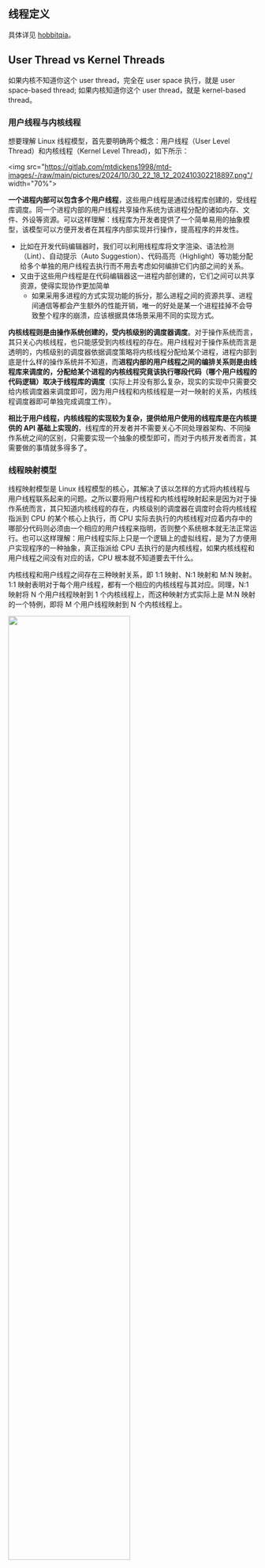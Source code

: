 ## 线程定义

具体详见 [hobbitqia](https://note.hobbitqia.cc/OS/chap04/#thread-definition)。

## User Thread vs Kernel Threads

如果内核不知道你这个 user thread，完全在 user space 执行，就是 user space-based thread; 如果内核知道你这个 user thread，就是 kernel-based thread。

### 用户线程与内核线程

想要理解 Linux 线程模型，首先要明确两个概念：用户线程（User Level Thread）和内核线程（Kernel Level Thread)，如下所示：

<img src="https://gitlab.com/mtdickens1998/mtd-images/-/raw/main/pictures/2024/10/30_22_18_12_202410302218897.png"/ width="70%">

**一个进程内部可以包含多个用户线程**，这些用户线程是通过线程库创建的，受线程库调度。同一个进程内部的用户线程共享操作系统为该进程分配的诸如内存、文件、外设等资源。可以这样理解：线程库为开发者提供了一个简单易用的抽象模型，该模型可以方便开发者在其程序内部实现并行操作，提高程序的并发性。

- 比如在开发代码编辑器时，我们可以利用线程库将文字渲染、语法检测（Lint）、自动提示（Auto Suggestion）、代码高亮（Highlight）等功能分配给多个单独的用户线程去执行而不用去考虑如何编排它们内部之间的关系。
- 又由于这些用户线程是在代码编辑器这一进程内部创建的，它们之间可以共享资源，使得实现协作更加简单
	- 如果采用多进程的方式实现功能的拆分，那么进程之间的资源共享、进程间通信等都会产生额外的性能开销，唯一的好处是某一个进程挂掉不会导致整个程序的崩溃，应该根据具体场景采用不同的实现方式。

**内核线程则是由操作系统创建的，受内核级别的调度器调度**。对于操作系统而言，其只关心内核线程，也只能感受到内核线程的存在。用户线程对于操作系统而言是透明的，内核级别的调度器依据调度策略将内核线程分配给某个进程，进程内部到底是什么样的操作系统并不知道，而**进程内部的用户线程之间的编排关系则是由线程库来调度的，分配给某个进程的内核线程究竟该执行哪段代码（哪个用户线程的代码逻辑）取决于线程库的调度**（实际上并没有那么复杂，现实的实现中只需要交给内核调度器来调度即可，因为用户线程和内核线程是一对一映射的关系，内核线程调度器即可单独完成调度工作）。

**相比于用户线程，内核线程的实现较为复杂，提供给用户使用的线程库是在内核提供的 API 基础上实现的**，线程库的开发者并不需要关心不同处理器架构、不同操作系统之间的区别，只需要实现一个抽象的模型即可，而对于内核开发者而言，其需要做的事情就多得多了。

### 线程映射模型

线程映射模型是 Linux 线程模型的核心，其解决了该以怎样的方式将内核线程与用户线程联系起来的问题。之所以要将用户线程和内核线程映射起来是因为对于操作系统而言，其只知道内核线程的存在，内核级别的调度器在调度时会将内核线程指派到 CPU 的某个核心上执行，而 CPU 实际去执行的内核线程对应着内存中的哪部分代码则必须由一个相应的用户线程来指明，否则整个系统根本就无法正常运行。也可以这样理解：用户线程实际上只是一个逻辑上的虚拟线程，是为了方便用户实现程序的一种抽象，真正指派给 CPU 去执行的是内核线程，如果内核线程和用户线程之间没有对应的话，CPU 根本就不知道要去干什么。

内核线程和用户线程之间存在三种映射关系，即 1:1 映射、N:1 映射和 M:N 映射。1:1 映射表明对于每个用户线程，都有一个相应的内核线程与其对应。同理，N:1 映射将 N 个用户线程映射到 1 个内核线程上，而这种映射方式实际上是 M:N 映射的一个特例，即将 M 个用户线程映射到 N 个内核线程上。

<img src="https://gitlab.com/mtdickens1998/mtd-images/-/raw/main/pictures/2024/10/30_22_18_21_202410302218539.png" width="70%"/>

对于一对一映射而言，每个用户线程都对应着一个内核调度实体。此时实际上只需要一个内核级别的调度器即可完成调度。对于多对一或多对多映射而言，由于将多个用户线程映射到了某些内核线程上，用户线程之间需要进行协调以保证调度的公平性，同样的，对于内核线程而言，如何分配使得绑定在其上的用户线程之间保持协调一致也需要花费大量的工作。

三种映射模型的优缺点是非常明确的，首先一对一模型的实现难度相比于后两者而言简单了不少，但是由于一个用户线程对应一个内核线程，在用户线程较多的情况下会对系统性能造成一定的影响（此时内核线程也较多，内核调度器会频繁进行线程上下文切换导致系统整体性能下降）。多对一映射模型的好处是可以将一个进程内部的多个用户线程映射到同一个内核线程上，避免了用户态和内核态的频繁切换。但是倘若该内核线程由于 I/O 操作等出现了阻塞，则其对应的所有用户线程也会阻塞，降低了系统的并发性。多对多模型则避免了多对一模型的缺点，在某个内核线程阻塞时，用户线程还可以通过其绑定的备选内核线程继续获取到 CPU 资源，但是这种多对多模型要求额外的调度器来协调内核线程与用户线程、用户线程与用户线程之间的关系，增加额外开销的同时也加大了实现难度。

在当前 Linux 的线程模型实现中，采用的是一对一映射模型。至于为何采用一对一模型而不是多对多模型，Linux 社区早有讨论，Red Hat 在 [The Native POSIX Thread Library for Linux](https://www.cs.utexas.edu/~witchel/372/lectures/POSIX_Linux_Threading.pdf) 这篇文章中分别从设计理念、模型利弊、实际需求与实现难度等角度对采用何种模型以及为何采用一对一映射模型进行了阐述，非常值得一看，这里不再赘述。

### 内核线程和 CPU 核心之间的关系

我们之前提到，内核级线程调度器为内核线程指派 CPU 核心以执行内存中相应的代码逻辑。现代的 CPU 往往具有多个物理核心，每个物理核心又具有 2 个逻辑核心（超线程技术）。内核线程调度器在调度时首先通过线程调度策略从当前待调度的候选内核线程列表中选取一个内核线程，之后依据 CPU 核心的调度策略，挑选出一个 CPU 核心执行该内核线程对应的用户线程代码段。内核线程和 CPU 核心之间并没有明显的对应关系，二者只在调度时产生关联，不同的实现会有不同的内核线程与 CPU 核心调度策略。

此外，Linux 中存在着 CPU 亲和性（CPU Affinity）的概念，可以将某个用户线程 / 进程与某个 CPU 核心进行绑定，从而优化程序的整体执行效率：由于一个用户进程中可能会含有多个用户线程，这些用户线程又与多个内核线程一一对应，如果我们优先指派同一个 CPU 核心去执行属于同一进程的内核线程，那么该 CPU 核心内部的缓存命中率可以得到显著的提升，从而优化 CPU 的执行效率。这种优化方式的本质是强制规定进程 / 线程只能由特定的 CPU / CPU 核心来执行，比如：Redis 作为内存数据库，其对于内存读写效率十分敏感，因而其在启动时会通过配置 CPU 亲和性以提高内存读写效率，进而优化整体性能。

### 总结

一个进程对应一个或者多个用户线程。

用户线程和内核线程的对应，有 N:1, 1:1, N:M 三种模型（Linux 是 1:1 模型）。

具体哪一个用户线程可以在内核线程上跑？线程库的算法决定（一般对于 Linux 而言，不需要考虑，因为是 1:1 的；不过有些编程语言有自己特殊的线程库）。

- **内核线程**执行**用户空间的代码**的时候，可以用线程库调度用户线程。但是，如果当前用户线程执行 syscall，那么，控制权就暂时交给内核了。从而，如果该 syscall 阻塞了，那么如果是
	- N:1 模型，那么这个内核线程对应的其它 N-1 个用户线程都会被阻塞
	- 1:1 模型，反正一一对应，阻塞就他自己
	- N:M 模型，如果其它内核线程没满，那么还可以用其它内核线程

具体哪一个内核线程可以在 CPU 上跑？依靠 CPU 的调度策略。

